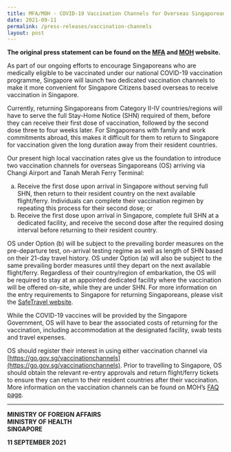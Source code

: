 ```yaml
---
title: MFA/MOH - COVID-19 Vaccination Channels for Overseas Singaporeans
date: 2021-09-11
permalink: /press-releases/vaccination-channels
layout: post
---
```

**The original press statement can be found on the [MFA](https://www.mfa.gov.sg/Newsroom/Press-Statements-Transcripts-and-Photos/2021/09/20210911-COVID-19-Vaccination-Channels-for-Overseas-Singaporeans) and [MOH](https://www.moh.gov.sg/news-highlights/details/covid-19-vaccination-channels-for-overseas-singaporeans_11Sep2021) website.**

As part of our ongoing efforts to encourage Singaporeans who are medically eligible to be vaccinated under our national COVID-19 vaccination programme, Singapore will launch two dedicated vaccination channels to make it more convenient for Singapore Citizens based overseas to receive vaccination in Singapore.

Currently, returning Singaporeans from Category II-IV countries/regions will have to serve the full Stay-Home Notice (SHN) required of them, before they can receive their first dose of vaccination, followed by the second dose three to four weeks later. For Singaporeans with family and work commitments abroad, this makes it difficult for them to return to Singapore for vaccination given the long duration away from their resident countries. 

Our present high local vaccination rates give us the foundation to introduce two vaccination channels for overseas Singaporeans (OS) arriving via Changi Airport and Tanah Merah Ferry Terminal:

<ul style="list-style-type:lower-alpha">
<li>Receive the first dose upon arrival in Singapore without serving full SHN, then return to their resident country on the next available flight/ferry. Individuals can complete their vaccination regimen by repeating this process for their second dose; or</li>

<li>Receive the first dose upon arrival in Singapore, complete full SHN at a dedicated facility, and receive the second dose after the required dosing interval before returning to their resident country.</li>
</ul>

OS under Option (b) will be subject to the prevailing border measures on the pre-departure test, on-arrival testing regime as well as length of SHN based on their 21-day travel history. OS under Option (a) will also be subject to the same prevailing border measures until they depart on the next available flight/ferry. Regardless of their country/region of embarkation, the OS will be required to stay at an appointed dedicated facility where the vaccination will be offered on-site, while they are under SHN. For more information on the entry requirements to Singapore for returning Singaporeans, please visit the [SafeTravel website](/sc-pr/requirements-and-process).

While the COVID-19 vaccines will be provided by the Singapore Government, OS will have to bear the associated costs of returning for the vaccination, including accommodation at the designated facility, swab tests and travel expenses.

OS should register their interest in using either vaccination channel via [https://go.gov.sg/vaccinationchannels](https://go.gov.sg/vaccinationchannels). Prior to travelling to Singapore, OS should obtain the relevant re-entry approvals and return flight/ferry tickets to ensure they can return to their resident countries after their vaccination. More information on the vaccination channels can be found on MOH’s [FAQ page](https://www.moh.gov.sg/covid-19/vaccination/faqs---vaccination-channels-for-overseas-singaporeans).

---

**MINISTRY OF FOREIGN AFFAIRS**<br/>
**MINISTRY OF HEALTH**<br/>
**SINGAPORE**

**11 SEPTEMBER 2021**